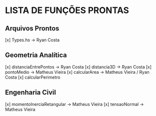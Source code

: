 # LISTA DE FUNÇÕES PRONTAS

## Arquivos Prontos
[x] Types.hs -> Ryan Costa

## Geometria Analítica
[x] distanciaEntrePontos -> Ryan Costa
[x] distancia3D -> Ryan Costa
[x] pontoMedio -> Matheus Vieira
[x] calcularArea -> Matheus Vieira / Ryan Costa
[x] calcularPerimetro

## Engenharia Civil
[x] momentoInerciaRetangular -> Matheus Vieira
[x] tensaoNormal -> Matheus Vieira

